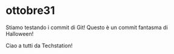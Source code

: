 # ottobre31
Stiamo testando i commit di Git!
Questo è un commit fantasma di Halloween!

Ciao a tutti da Techstation!
